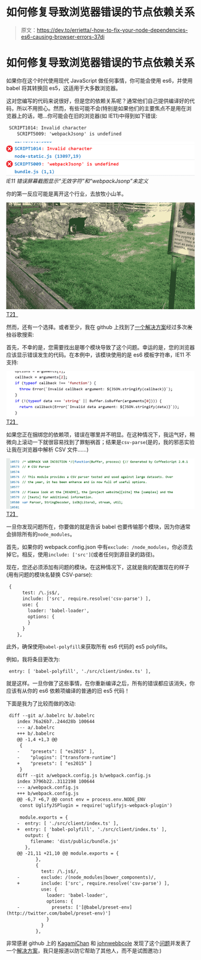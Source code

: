 # 如何修复导致浏览器错误的节点依赖关系

> 原文：<https://dev.to/errietta/-how-to-fix-your-node-dependencies-es6-causing-browser-errors-37di>

# 如何修复导致浏览器错误的节点依赖关系

如果你在这个时代使用现代 JavaScript 做任何事情，你可能会使用 es6，并使用 babel 将其转换回 es5，这适用于大多数浏览器。

这对您编写的代码来说很好，但是您的依赖关系呢？通常他们自己提供编译好的代码，所以不用担心。然而，有些可能不会(特别是如果他们的主要焦点不是用在浏览器上的话，嗯…你可能会在旧的浏览器(如 IE11)中得到如下错误:

```
 SCRIPT1014: Invalid character
    SCRIPT5009: 'webpackJsonp' is undefined 
```

[![A screenshot of the IE11 error screen showing ‘Invalid character’ and ‘webpackJsonp’ is undefined](img/778b2152d24f35ac5a8a5b8e79e1c8f5.png)](https://res.cloudinary.com/practicaldev/image/fetch/s--kkUYkqun--/c_limit%2Cf_auto%2Cfl_progressive%2Cq_auto%2Cw_880/https://www.errietta.me/annoyance.png)*IE11 错误屏幕截图显示“无效字符”和“webpackJsonp”未定义*

你的第一反应可能是离开这个行业，去放牧小山羊。

[![A baby pygmy goat looking out of a cave at Mudchute park & farm](img/2478e68042bdb7dc6dae525e43930b82.png)T2】](https://res.cloudinary.com/practicaldev/image/fetch/s--mO3p38XP--/c_limit%2Cf_auto%2Cfl_progressive%2Cq_auto%2Cw_880/https://www.errietta.me/goat.png)

然而，还有一个选择。或者至少，我在 github 上找到了[一个解决方案](https://github.com/vuejs-templates/webpack/issues/826#issuecomment-318769204)经过多次~~发拉~~谷歌搜索:

首先，不幸的是，您需要找出是哪个模块导致了这个问题。幸运的是，您的浏览器应该显示错误发生的代码。在本例中，该模块使用的是 es6 模板字符串，IE11 不支持:

[![A screenshot of the IE11 debug console showing an error occuring because the module in question was using es6 template strings](img/e70015d1def41f72c4e0911f669ee7d2.png)T2】](https://res.cloudinary.com/practicaldev/image/fetch/s--Mqeskcy---/c_limit%2Cf_auto%2Cfl_progressive%2Cq_auto%2Cw_880/https://www.errietta.me/annoyance2.png)

如果您正在捆绑您的依赖项，错误在哪里并不明显。在这种情况下，我运气好，稍微向上滚动一下就很容易找到了罪魁祸首；结果是`csv-parse`(是的，我的邪恶实验让我在浏览器中解析 CSV 文件……)

[![A screenshot of the debug console showing part of csv-parse’s code where you can clearly see its name in a comment](img/94fbdb805e2be29f89a7a30683635ebe.png)T2】](https://res.cloudinary.com/practicaldev/image/fetch/s--JtOoRJw7--/c_limit%2Cf_auto%2Cfl_progressive%2Cq_auto%2Cw_880/https://www.errietta.me/annoyance3.png)

一旦你发现问题所在，你要做的就是告诉 babel 也要传输那个模块，因为你通常会排除所有的`node_modules`。

首先，如果你的 webpack.config.json 中有`exclude: /node_modules`，你必须去掉它。相反，使用`include: ['src']`(或者任何到源目录的路径)。

现在，您还必须添加有问题的模块。在这种情况下，这就是我的配置现在的样子(用有问题的模块名替换 CSV-parse):

```
 {
      test: /\.js$/,
      include: ['src', require.resolve('csv-parse') ],
      use: {
        loader: 'babel-loader',
        options: {
        }
      }
    }, 
```

此外，确保使用`babel-polyfill`来获取所有 es6 代码的 es5 polyfills。

例如，我将条目更改为:

```
 entry: [ 'babel-polyfill', './src/client/index.ts' ], 
```

就是这样。一旦你做了这些事情，在你重新编译之后，所有的错误都应该消失，你应该有从你的 es6 依赖项编译的普通的旧 es5 代码！

下面是我为了比较而做的改动:

```
 diff --git a/.babelrc b/.babelrc
    index 76a26b7..244d28b 100644
    --- a/.babelrc
    +++ b/.babelrc
    @@ -1,4 +1,3 @@
     {
    -    "presets": [ "es2015" ],
    -    "plugins": ["transform-runtime"]
    +    "presets": [ "es2015" ]
     }
    diff --git a/webpack.config.js b/webpack.config.js
    index 3796b22..3112198 100644
    --- a/webpack.config.js
    +++ b/webpack.config.js
    @@ -6,7 +6,7 @@ const env = process.env.NODE_ENV
     const UglifyJSPlugin = require('uglifyjs-webpack-plugin')

     module.exports = {
    -  entry: [ './src/client/index.ts' ],
    +  entry: [ 'babel-polyfill', './src/client/index.ts' ],
       output: {
         filename: 'dist/public/bundle.js'
       },
    @@ -21,11 +21,10 @@ module.exports = {
           },
           {
             test: /\.js$/,
    -        exclude: /(node_modules|bower_components)/,
    +        include: ['src', require.resolve('csv-parse') ],
             use: {
               loader: 'babel-loader',
               options: {
    -            presets: ['[@babel/preset-env](http://twitter.com/babel/preset-env)']
               }
             }
           }, 
```

非常感谢 github 上的 [KagamiChan](https://github.com/KagamiChan) 和 [johnwebbcole](https://github.com/johnwebbcole) 发现了这个[问题](https://github.com/vuejs-templates/webpack/issues/826)并发表了一个[解决方案](https://github.com/johnwebbcole/vue-webpack-bable-issue/commits/master)，我只是报道以防它帮助了其他人，而不是试图邀功:)
